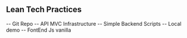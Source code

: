 ## Lean Tech Practices

-- Git Repo
-- API MVC Infrastructure
-- Simple Backend Scripts
-- Local demo
-- FontEnd Js vanilla